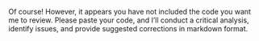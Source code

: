 Of course! However, it appears you have not included the code you want me to review. Please paste your code, and I’ll conduct a critical analysis, identify issues, and provide suggested corrections in markdown format.